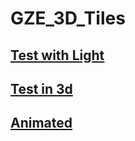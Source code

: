 # GZE_3D_Tiles

## [Test with Light](https://cwc-gze.github.io/GZE_3D_Tiles/Example/Light_test/App.html)

## [Test in 3d](https://cwc-gze.github.io/GZE_3D_Tiles/Example/3d_Test/App.html)

## [Animated](https://cwc-gze.github.io/GZE_3D_Tiles/Example/Animated/App.html)
